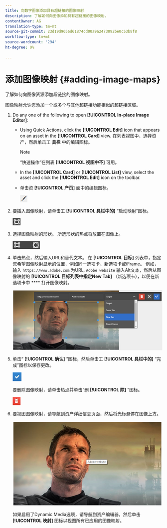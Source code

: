 ```yaml
---
title: 向数字图像添加具有超链接的图像映射
description: 了解如何向图像添加具有超链接的图像映射。
contentOwner: AG
translation-type: tm+mt
source-git-commit: 23d19d9656d61874cd00a9a2473092be0c53b8f8
workflow-type: tm+mt
source-wordcount: '294'
ht-degree: 0%

---
```



# 添加图像映射 {#adding-image-maps}

了解如何向图像资源添加超链接的图像映射。

图像映射允许您添加一个或多个与其他超链接功能相似的超链接区域。

1. Do any one of the following to open **[!UICONTROL In-place Image Editor]**:

   * Using Quick Actions, click the **[!UICONTROL Edit]** icon that appears on an asset in the **[!UICONTROL Card]** view. 在列表视图中，选择资产，然后单击工 **具栏** 中的编辑图标。

      >[!NOTE]
      >
      >“快速操作”在列表 **[!UICONTROL 视图中不]** 可用。

   * In the **[!UICONTROL Card]** or **[!UICONTROL List]** view, select the asset and click the **[!UICONTROL Edit]** icon on the toolbar.
   * 单击资 **[!UICONTROL 产页]** 面中的编辑图标。

      ![chlimage_1-420](assets/chlimage_1-420.png)

1. 要插入图像映射，请单击工 **[!UICONTROL 具栏中的]** “启动映射”图标。

   ![chlimage_1-421](assets/chlimage_1-421.png)

1. 选择图像映射的形状。 所选形状的热点将放置在图像上。

   ![chlimage_1-422](assets/chlimage_1-422.png)

1. 单击热点，然后输入URL和替代文本。 在 **[!UICONTROL 目标]** 列表中，指定您希望图像映射显示的位置，例如同一选项卡、新选项卡或iFrame。 例如，输入 `https://www.adobe.com` 为URL, `Adobe website` 输入Alt文本，然后从图像映射的 **[!UICONTROL 目标列表中指定New Tab]** （新选项卡），以便在新选项卡中 **** 打开图像映射。

   ![chlimage_1-423](assets/chlimage_1-423.png)

1. 单击“ **[!UICONTROL 确认]** ”图标，然后单击工 **[!UICONTROL 具栏中的]** “完成”图标以保存更改。

   ![chlimage_1-424](assets/chlimage_1-424.png)

   要删除图像映射，请单击热点并单击“删 **[!UICONTROL 除]** ”图标。

   ![chlimage_1-425](assets/chlimage_1-425.png)

1. 要视图图像映射，请导航到资产详细信息页面，然后将光标悬停在图像上方。

   ![chlimage_1-426](assets/chlimage_1-426.png)

   如果启用了Dynamic Media选项，请导航到资产编辑器，然后单击 **[!UICONTROL 映射]** 图标以视图所有已应用的图像映射。
